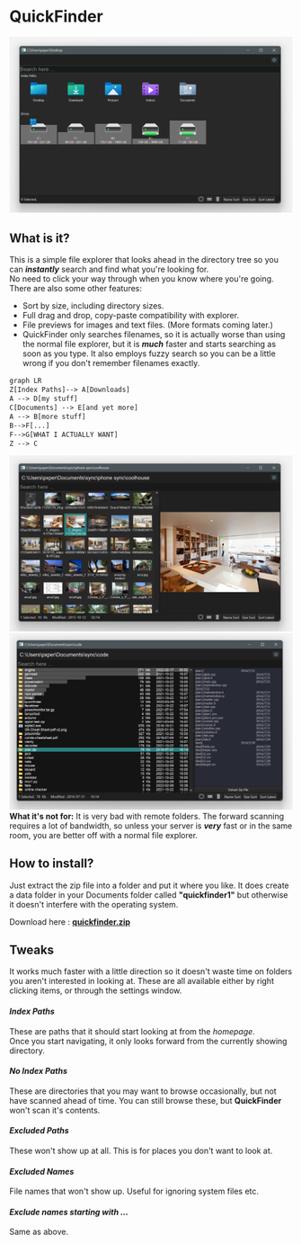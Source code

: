 # QuickFinder
![homepage](https://github.com/pxp888/quickfinder/blob/main/resources/qf0.png)

## What is it? 
This is a simple file explorer that looks ahead in the directory tree so you can **_instantly_** search and find what you're looking for.  
No need to click your way through when you know where you're going.  
There are also some other features: 
* Sort by size, including directory sizes.  
* Full drag and drop, copy-paste compatibility with explorer.  
* File previews for images and text files. (More formats coming later.)
* QuickFinder only searches filenames, so it is actually worse than using the normal file explorer, but it is **_much_** faster and starts searching as soon as you type.  It also employs fuzzy search so you can be a little wrong if you don't remember filenames exactly.  

```mermaid
graph LR
Z[Index Paths]--> A[Downloads]
A --> D[my stuff]
C[Documents] --> E[and yet more]
A --> B[more stuff]
B-->F[...]
F-->G[WHAT I ACTUALLY WANT]
Z --> C
```
![iconview](https://github.com/pxp888/quickfinder/blob/main/resources/qf1.png)
![listview](https://github.com/pxp888/quickfinder/blob/main/resources/qf3.png)
**What it's not for:** It is very bad with remote folders.  The forward scanning requires a lot of bandwidth, so unless your server is **_very_** fast or in the same room, you are better off with a normal file explorer.  

## How to install?  
Just extract the zip file into a folder and put it where you like.  It does create a data folder in your Documents folder called **"quickfinder1"** but otherwise it doesn't interfere with the operating system.  

Download here : [**quickfinder.zip**](https://github.com/pxp888/quickfinder/blob/main/resources/quickfinder.zip)

## Tweaks
It works much faster with a little direction so it doesn't waste time on folders you aren't interested in looking at.  These are all available either by right clicking items, or through the settings window.  
#### _Index Paths_
These are paths that it should start looking at from the _homepage_.  
Once you start navigating, it only looks forward from the currently showing directory.  
#### _No Index Paths_
These are directories that you may want to browse occasionally, but not have scanned ahead of time.  You can still browse these, but **QuickFinder** won't scan it's contents.  
#### _Excluded Paths_
These won't show up at all.  This is for places you don't want to look at.  
#### _Excluded Names_
File names that won't show up.  Useful for ignoring system files etc.  
#### _Exclude names starting with ..._
Same as above.  


